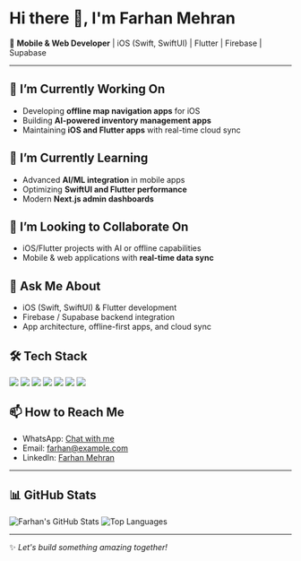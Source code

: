 # Hi there 👋, I'm Farhan Mehran

🚀 **Mobile & Web Developer** | iOS (Swift, SwiftUI) | Flutter | Firebase | Supabase  

---

## 🔭 I’m Currently Working On
- Developing **offline map navigation apps** for iOS  
- Building **AI-powered inventory management apps**  
- Maintaining **iOS and Flutter apps** with real-time cloud sync  

## 🌱 I’m Currently Learning
- Advanced **AI/ML integration** in mobile apps  
- Optimizing **SwiftUI and Flutter performance**  
- Modern **Next.js admin dashboards**  

## 👯 I’m Looking to Collaborate On
- iOS/Flutter projects with AI or offline capabilities  
- Mobile & web applications with **real-time data sync**  

## 💬 Ask Me About
- iOS (Swift, SwiftUI) & Flutter development  
- Firebase / Supabase backend integration  
- App architecture, offline-first apps, and cloud sync  

## 🛠️ Tech Stack
<p align="left">
  <img src="https://img.shields.io/badge/Swift-F05138?style=for-the-badge&logo=swift&logoColor=white" />
  <img src="https://img.shields.io/badge/SwiftUI-007AFF?style=for-the-badge&logo=swift&logoColor=white" />
  <img src="https://img.shields.io/badge/Flutter-02569B?style=for-the-badge&logo=flutter&logoColor=white" />
  <img src="https://img.shields.io/badge/Firebase-FFCA28?style=for-the-badge&logo=firebase&logoColor=black" />
  <img src="https://img.shields.io/badge/Supabase-3ECF8E?style=for-the-badge&logo=supabase&logoColor=white" />
  <img src="https://img.shields.io/badge/Next.js-000000?style=for-the-badge&logo=next.js&logoColor=white" />
  <img src="https://img.shields.io/badge/Git-F05032?style=for-the-badge&logo=git&logoColor=white" />
</p>

## 📫 How to Reach Me
- WhatsApp: [Chat with me](https://wa.me/923073994429)  
- Email: farhan@example.com  
- LinkedIn: [Farhan Mehran](https://www.linkedin.com/in/farhanmehran)  

---

## 📊 GitHub Stats
<p align="left">
  <img src="https://github-readme-stats.vercel.app/api?username=FarhanMehran&show_icons=true&theme=radical" alt="Farhan's GitHub Stats" />
  <img src="https://github-readme-stats.vercel.app/api/top-langs/?username=FarhanMehran&hide=html&theme=radical&layout=compact" alt="Top Languages" />
</p>

---

✨ *Let's build something amazing together!*  
